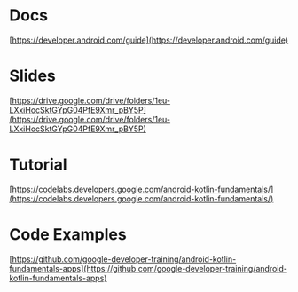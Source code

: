 # Docs
[https://developer.android.com/guide](https://developer.android.com/guide)

# Slides
[https://drive.google.com/drive/folders/1eu-LXxiHocSktGYpG04PfE9Xmr_pBY5P](https://drive.google.com/drive/folders/1eu-LXxiHocSktGYpG04PfE9Xmr_pBY5P)

# Tutorial
[https://codelabs.developers.google.com/android-kotlin-fundamentals/](https://codelabs.developers.google.com/android-kotlin-fundamentals/)

# Code Examples
[https://github.com/google-developer-training/android-kotlin-fundamentals-apps](https://github.com/google-developer-training/android-kotlin-fundamentals-apps)
